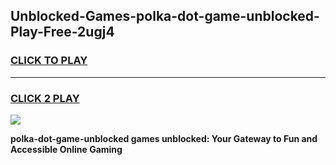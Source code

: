 
## Unblocked-Games-polka-dot-game-unblocked-Play-Free-2ugj4
<h3>
<a href="https://premium76.site?title=polka-dot-game-unblocked&ref=23A">CLICK TO PLAY</a></h3>
<hr>

<h3>
<a href="https://premium76.site?title=polka-dot-game-unblocked&ref=23A">CLICK 2 PLAY</a>
  
</h3>

<a href="https://premium76.site?title=polka-dot-game-unblocked&ref=23A"><img src="https://clearcache.store/games.png"></a>


**polka-dot-game-unblocked games unblocked: Your Gateway to Fun and Accessible Online Gaming**
